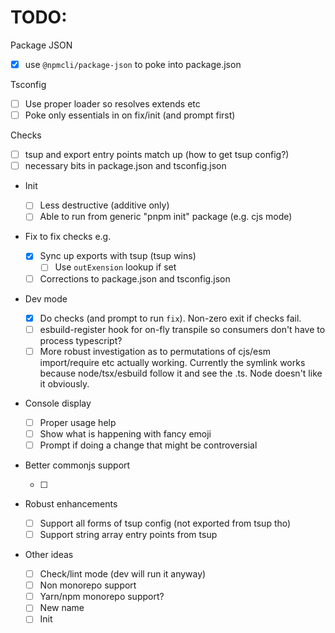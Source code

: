 # TODO:

Package JSON

- [x] use `@npmcli/package-json` to poke into package.json

Tsconfig

- [ ] Use proper loader so resolves extends etc
- [ ] Poke only essentials in on fix/init (and prompt first)

Checks

- [ ] tsup and export entry points match up (how to get tsup config?)
- [ ] necessary bits in package.json and tsconfig.json

- Init

  - [ ] Less destructive (additive only)
  - [ ] Able to run from generic "pnpm init" package (e.g. cjs mode)

- Fix to fix checks e.g.

  - [x] Sync up exports with tsup (tsup wins)
    - [ ] Use `outExension` lookup if set
  - [ ] Corrections to package.json and tsconfig.json

- Dev mode

  - [x] Do checks (and prompt to run `fix`). Non-zero exit if checks fail.
  - [ ] esbuild-register hook for on-fly transpile so consumers don't have to
        process typescript?
  - [ ] More robust investigation as to permutations of cjs/esm import/require
        etc actually working. Currently the symlink works because node/tsx/esbuild
        follow it and see the .ts. Node doesn't like it obviously.

- Console display

  - [ ] Proper usage help
  - [ ] Show what is happening with fancy emoji
  - [ ] Prompt if doing a change that might be controversial

- Better commonjs support

  - [ ]

- Robust enhancements

  - [ ] Support all forms of tsup config (not exported from tsup tho)
  - [ ] Support string array entry points from tsup

- Other ideas
  - [ ] Check/lint mode (dev will run it anyway)
  - [ ] Non monorepo support
  - [ ] Yarn/npm monorepo support?
  - [ ] New name
  - [ ] Init
